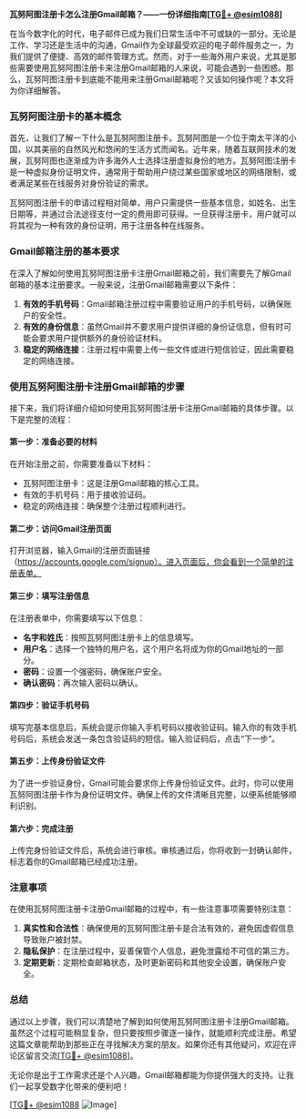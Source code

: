 **瓦努阿图注册卡怎么注册Gmail邮箱？——一份详细指南[[TG💪+ @esim1088](https://t.me/s/esim1088)]**

在当今数字化的时代，电子邮件已成为我们日常生活中不可或缺的一部分。无论是工作、学习还是生活中的沟通，Gmail作为全球最受欢迎的电子邮件服务之一，为我们提供了便捷、高效的邮件管理方式。然而，对于一些海外用户来说，尤其是那些需要使用瓦努阿图注册卡来注册Gmail邮箱的人来说，可能会遇到一些困惑。那么，瓦努阿图注册卡到底能不能用来注册Gmail邮箱呢？又该如何操作呢？本文将为你详细解答。

### 瓦努阿图注册卡的基本概念

首先，让我们了解一下什么是瓦努阿图注册卡。瓦努阿图是一个位于南太平洋的小国，以其美丽的自然风光和悠闲的生活方式而闻名。近年来，随着互联网技术的发展，瓦努阿图也逐渐成为许多海外人士选择注册虚拟身份的地方。瓦努阿图注册卡是一种虚拟身份证明文件，通常用于帮助用户绕过某些国家或地区的网络限制，或者满足某些在线服务对身份验证的需求。

瓦努阿图注册卡的申请过程相对简单，用户只需提供一些基本信息，如姓名、出生日期等，并通过合法途径支付一定的费用即可获得。一旦获得注册卡，用户就可以将其视为一种有效的身份证明，用于注册各种在线服务。

### Gmail邮箱注册的基本要求

在深入了解如何使用瓦努阿图注册卡注册Gmail邮箱之前，我们需要先了解Gmail邮箱的基本注册要求。一般来说，注册Gmail邮箱需要以下条件：

1. **有效的手机号码**：Gmail邮箱注册过程中需要验证用户的手机号码，以确保账户的安全性。
2. **有效的身份信息**：虽然Gmail并不要求用户提供详细的身份证信息，但有时可能会要求用户提供额外的身份验证材料。
3. **稳定的网络连接**：注册过程中需要上传一些文件或进行短信验证，因此需要稳定的网络连接。

### 使用瓦努阿图注册卡注册Gmail邮箱的步骤

接下来，我们将详细介绍如何使用瓦努阿图注册卡注册Gmail邮箱的具体步骤。以下是完整的流程：

#### 第一步：准备必要的材料

在开始注册之前，你需要准备以下材料：
- 瓦努阿图注册卡：这是注册Gmail邮箱的核心工具。
- 有效的手机号码：用于接收验证码。
- 稳定的网络连接：确保整个注册过程顺利进行。

#### 第二步：访问Gmail注册页面

打开浏览器，输入Gmail的注册页面链接（https://accounts.google.com/signup）。进入页面后，你会看到一个简单的注册表单。

#### 第三步：填写注册信息

在注册表单中，你需要填写以下信息：
- **名字和姓氏**：按照瓦努阿图注册卡上的信息填写。
- **用户名**：选择一个独特的用户名，这个用户名将成为你的Gmail地址的一部分。
- **密码**：设置一个强密码，确保账户安全。
- **确认密码**：再次输入密码以确认。

#### 第四步：验证手机号码

填写完基本信息后，系统会提示你输入手机号码以接收验证码。输入你的有效手机号码后，系统会发送一条包含验证码的短信。输入验证码后，点击“下一步”。

#### 第五步：上传身份验证文件

为了进一步验证身份，Gmail可能会要求你上传身份验证文件。此时，你可以使用瓦努阿图注册卡作为身份证明文件。确保上传的文件清晰且完整，以便系统能够顺利识别。

#### 第六步：完成注册

上传完身份验证文件后，系统会进行审核。审核通过后，你将收到一封确认邮件，标志着你的Gmail邮箱已经成功注册。

### 注意事项

在使用瓦努阿图注册卡注册Gmail邮箱的过程中，有一些注意事项需要特别注意：

1. **真实性和合法性**：确保使用的瓦努阿图注册卡是合法有效的，避免因虚假信息导致账户被封禁。
2. **隐私保护**：在注册过程中，妥善保管个人信息，避免泄露给不可信的第三方。
3. **定期更新**：定期检查邮箱状态，及时更新密码和其他安全设置，确保账户安全。

### 总结

通过以上步骤，我们可以清楚地了解到如何使用瓦努阿图注册卡注册Gmail邮箱。虽然这个过程可能稍显复杂，但只要按照步骤逐一操作，就能顺利完成注册。希望这篇文章能帮助到那些正在寻找解决方案的朋友。如果你还有其他疑问，欢迎在评论区留言交流[[TG💪+ @esim1088](https://t.me/s/esim1088)]。

无论你是出于工作需求还是个人兴趣，Gmail邮箱都能为你提供强大的支持。让我们一起享受数字化带来的便利吧！

[[TG💪+ @esim1088](https://t.me/s/esim1088) ![Image](https://i.postimg.cc/4NQfJmqS/Snipaste-2025-05-13-00-14-12.png)]